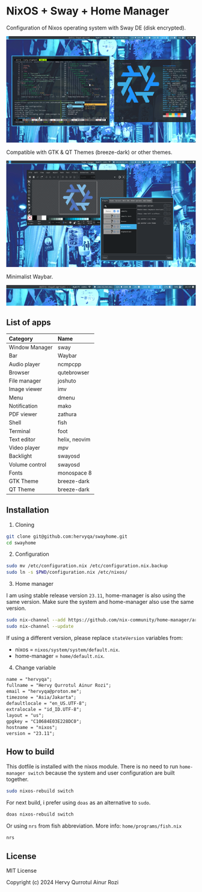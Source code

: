 # NixOS + Sway + Home Manager

Configuration of Nixos operating system with Sway DE (disk
encrypted).

![image](image/grim_1.png)

Compatible with GTK & QT Themes (breeze-dark) or other themes.

![image](image/grim_2.png)

Minimalist Waybar.

![image](image/grim_3.png)

## List of apps

| Category | Name |
| :--- | :--- |
| Window Manager | sway |
| Bar | Waybar |
| Audio player | ncmpcpp |
| Browser | qutebrowser |
| File manager | joshuto |
| Image viewer | imv |
| Menu | dmenu |
| Notification | mako |
| PDF viewer | zathura |
| Shell | fish |
| Terminal | foot |
| Text editor | helix, neovim |
| Video player | mpv |
| Backlight | swayosd |
| Volume control | swayosd |
| Fonts | monospace 8 |
| GTK Theme | breeze-dark |
| QT Theme | breeze-dark |

## Installation

1. Cloning

```sh
git clone git@github.com:hervyqa/swayhome.git
cd swayhome
```

2. Configuration

```sh
sudo mv /etc/configuration.nix /etc/configuration.nix.backup
sudo ln -s $PWD/configuration.nix /etc/nixos/
```

3. Home manager

I am using stable release version `23.11`, home-manager is also using the same
version. Make sure the system and home-manager also use the same version.

```sh
sudo nix-channel --add https://github.com/nix-community/home-manager/archive/release-23.11.tar.gz home-manager
sudo nix-channel --update
```

If using a different version, please replace `stateVersion` variables from:
* nixos = `nixos/system/system/default.nix`.
* home-manager = `home/default.nix`.

4. Change variable

```plain
name = "hervyqa";
fullname = "Hervy Qurrotul Ainur Rozi";
email = "hervyqa@proton.me";
timezone = "Asia/Jakarta";
defaultlocale = "en_US.UTF-8";
extralocale = "id_ID.UTF-8";
layout = "us";
gpgkey = "C10684E03E228DC0";
hostname = "nixos";
version = "23.11";
```

## How to build

This dotfile is installed with the nixos module.
There is no need to run `home-manager switch`
because the system and user configuration are built together.

```sh
sudo nixos-rebuild switch
```

For next build, i prefer using `doas` as an alternative to `sudo`.

```sh
doas nixos-rebuild switch

```

Or using `nrs` from fish abbreviation.
More info: `home/programs/fish.nix`

```sh
nrs
```

## License

MIT License

Copyright (c) 2024 Hervy Qurrotul Ainur Rozi
